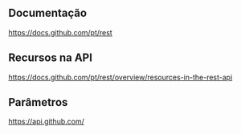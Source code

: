 ## Documentação
https://docs.github.com/pt/rest


## Recursos na API
https://docs.github.com/pt/rest/overview/resources-in-the-rest-api


## Parâmetros
https://api.github.com/